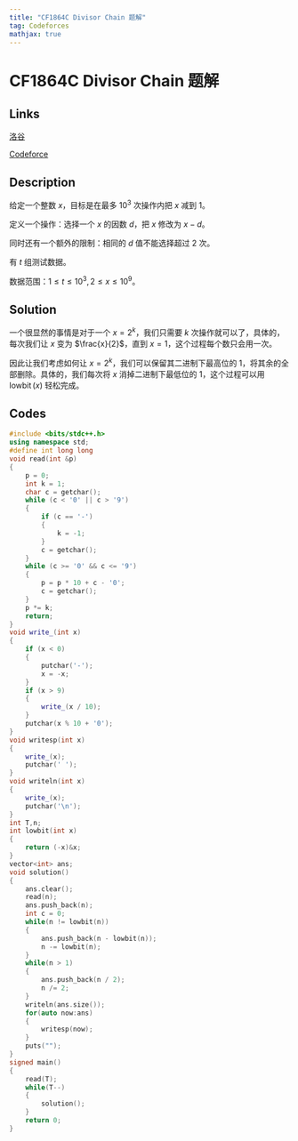 ```yaml
---
title: "CF1864C Divisor Chain 题解"
tag: Codeforces
mathjax: true
---
```


# CF1864C Divisor Chain 题解

## Links

[洛谷](https://www.luogu.com.cn/problem/CF1864C)

[Codeforce](https://codeforces.com/problemset/problem/1864/C)

## Description

给定一个整数 $x$，目标是在最多 $10^{3}$ 次操作内把 $x$ 减到 $1$。

定义一个操作：选择一个 $x$ 的因数 $d$，把 $x$ 修改为 $x-d$。

同时还有一个额外的限制：相同的 $d$ 值不能选择超过 $2$ 次。

有 $t$ 组测试数据。

数据范围：$1\le t\le 10^3,2\le x\le 10^9$。

## Solution

一个很显然的事情是对于一个 $x = 2^{k}$，我们只需要 $k$ 次操作就可以了，具体的，每次我们让 $x$ 变为 $\frac{x}{2}$，直到 $x = 1$，这个过程每个数只会用一次。

因此让我们考虑如何让 $x = 2^{k}$，我们可以保留其二进制下最高位的 $1$，将其余的全部删除。具体的，我们每次将 $x$ 消掉二进制下最低位的 $1$，这个过程可以用 $\operatorname{lowbit}(x)$  轻松完成。

## Codes

```cpp
#include <bits/stdc++.h>
using namespace std;
#define int long long
void read(int &p)
{
    p = 0;
    int k = 1;
    char c = getchar();
    while (c < '0' || c > '9')
    {
        if (c == '-')
        {
            k = -1;
        }
        c = getchar();
    }
    while (c >= '0' && c <= '9')
    {
        p = p * 10 + c - '0';
        c = getchar();
    }
    p *= k;
    return;
}
void write_(int x)
{
    if (x < 0)
    {
        putchar('-');
        x = -x;
    }
    if (x > 9)
    {
        write_(x / 10);
    }
    putchar(x % 10 + '0');
}
void writesp(int x)
{
    write_(x);
    putchar(' ');
}
void writeln(int x)
{
    write_(x);
    putchar('\n');
}
int T,n;
int lowbit(int x)
{
    return (-x)&x;
}
vector<int> ans;
void solution()
{
    ans.clear();
    read(n);
    ans.push_back(n);
    int c = 0;
    while(n != lowbit(n))
    {
        ans.push_back(n - lowbit(n));
        n -= lowbit(n);
    }
    while(n > 1)
    {
        ans.push_back(n / 2);
        n /= 2;
    }
    writeln(ans.size());
    for(auto now:ans)
    {
        writesp(now);
    }
    puts("");
}
signed main()
{
    read(T);
    while(T--)
    {
        solution();
    }
    return 0;
}
```